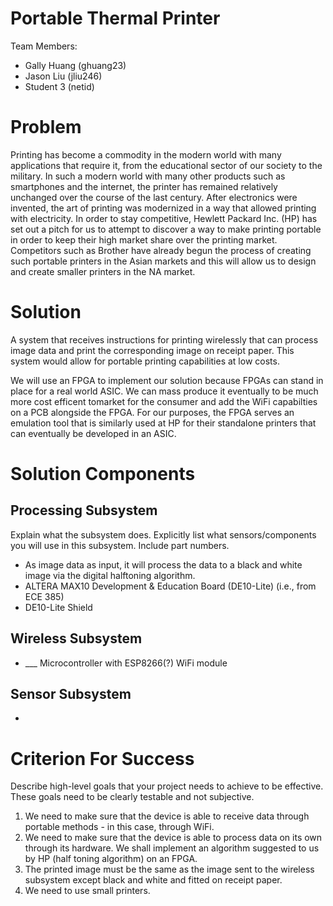 
# Portable Thermal Printer

Team Members:
- Gally Huang (ghuang23)
- Jason Liu (jliu246)
- Student 3 (netid)

# Problem

Printing has become a commodity in the modern world with many applications that require it, from the educational sector of our society to the military. In such a modern world with many other products such as smartphones and the internet, the printer has remained relatively unchanged over the course of the last century. After electronics were invented, the art of printing was modernized in a way that allowed printing with electricity. In order to stay competitive, Hewlett Packard Inc. (HP) has set out a pitch for us to attempt to discover a way to make printing portable in order to keep their high market share over the printing market. Competitors such as Brother have already begun the process of creating such portable printers in the Asian markets and this will allow us to design and create smaller printers in the NA market. 

# Solution

A system that receives instructions for printing wirelessly that can process image data and print the corresponding image on receipt paper. This system would allow for portable printing capabilities at low costs.

We will use an FPGA to implement our solution because FPGAs can stand in place for a real world ASIC. We can mass produce it eventually to be much more cost efficent tomarket for the consumer and add the WiFi capabilties on a PCB alongside the FPGA. For our purposes, the FPGA serves an emulation tool that is similarly used at HP for their standalone printers that can eventually be developed in an ASIC. 

# Solution Components

## Processing Subsystem

Explain what the subsystem does.  Explicitly list what sensors/components you will use in this subsystem.  Include part numbers.

- As image data as input, it will process the data to a black and white image via the digital halftoning algorithm.
- ALTERA MAX10 Development & Education Board (DE10-Lite) (i.e., from ECE 385)
- DE10-Lite Shield

## Wireless Subsystem

- ___ Microcontroller with ESP8266(?) WiFi module

## Sensor Subsystem

- 

# Criterion For Success

Describe high-level goals that your project needs to achieve to be effective.  These goals need to be clearly testable and not subjective.

1. We need to make sure that the device is able to receive data through portable methods - in this case, through WiFi. 
2. We need to make sure that the device is able to process data on its own through its hardware. We shall implement an algorithm suggested to us by HP (half toning algorithm) on an FPGA. 
3. The printed image must be the same as the image sent to the wireless subsystem except black and white and fitted on receipt paper.
4. We need to use small printers.
